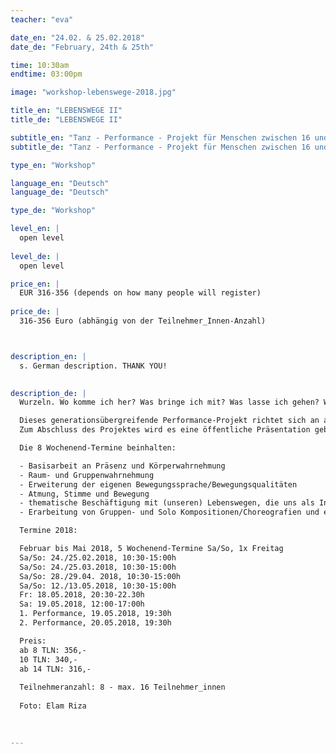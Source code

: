```yaml
---
teacher: "eva"

date_en: "24.02. & 25.02.2018"
date_de: "February, 24th & 25th"

time: 10:30am
endtime: 03:00pm

image: "workshop-lebenswege-2018.jpg"

title_en: "LEBENSWEGE II"
title_de: "LEBENSWEGE II"

subtitle_en: "Tanz - Performance - Projekt für Menschen zwischen 16 und 96"
subtitle_de: "Tanz - Performance - Projekt für Menschen zwischen 16 und 96"

type_en: "Workshop"

language_en: "Deutsch"
language_de: "Deutsch"

type_de: "Workshop"

level_en: |
  open level
  
level_de: |
  open level

price_en: |
  EUR 316-356 (depends on how many people will register)
  
price_de: |
  316-356 Euro (abhängig von der Teilnehmer_Innen-Anzahl)



description_en: |
  s. German description. THANK YOU!

  
description_de: |
  Wurzeln. Wo komme ich her? Was bringe ich mit? Was lasse ich gehen? Was nehme ich mit? Was ist mir wichtig? Was gebe ich weiter? Wohin die Reise? Schritt für Schritt.

  Dieses generationsübergreifende Performance-Projekt richtet sich an alle, die Lust haben, ihre Erfahrung in Bewegung, Tanz und Improvisation in einer festen Gruppe zu vertiefen. Thematisch werden wir uns mit Lebenswegen beschäftigen, die uns als Inspiration für die Erarbeitung und Gestaltung von künstlerisch-tänzerischen Kompositionen dienen. 
  Zum Abschluss des Projektes wird es eine öffentliche Präsentation geben, die sowohl aus improvisiertem, wie auch gesetztem Material besteht.  

  Die 8 Wochenend-Termine beinhalten:  

  - Basisarbeit an Präsenz und Körperwahrnehmung  
  - Raum- und Gruppenwahrnehmung   
  - Erweiterung der eigenen Bewegungssprache/Bewegungsqualitäten  
  - Atmung, Stimme und Bewegung  
  - thematische Beschäftigung mit (unseren) Lebenswegen, die uns als Inspiration für die künstlerisch-tänzerische Gestaltung dienen   
  - Erarbeitung von Gruppen- und Solo Kompositionen/Choreografien und einer gemeinsamen Präsentation  

  Termine 2018:  

  Februar bis Mai 2018, 5 Wochenend-Termine Sa/So, 1x Freitag  
  Sa/So: 24./25.02.2018, 10:30-15:00h  
  Sa/So: 24./25.03.2018, 10:30-15:00h  
  Sa/So: 28./29.04. 2018, 10:30-15:00h  
  Sa/So: 12./13.05.2018, 10:30-15:00h  
  Fr: 18.05.2018, 20:30-22.30h  
  Sa: 19.05.2018, 12:00-17:00h  
  1. Performance, 19.05.2018, 19:30h  
  2. Performance, 20.05.2018, 19:30h  

  Preis:  
  ab 8 TLN: 356,-   
  10 TLN: 340,-  
  ab 14 TLN: 316,-    
  
  Teilnehmeranzahl: 8 - max. 16 Teilnehmer_innen  
  
  Foto: Elam Riza
  
  

---
```




